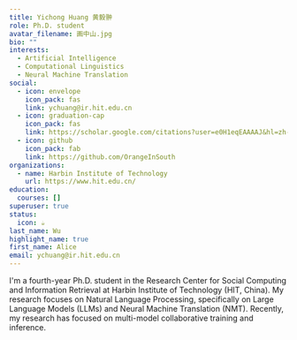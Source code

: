 ```yaml
---
title: Yichong Huang 黄毅翀
role: Ph.D. student
avatar_filename: 画中山.jpg
bio: ""
interests:
  - Artificial Intelligence
  - Computational Linguistics
  - Neural Machine Translation
social:
  - icon: envelope
    icon_pack: fas
    link: ychuang@ir.hit.edu.cn
  - icon: graduation-cap
    icon_pack: fas
    link: https://scholar.google.com/citations?user=e0H1eqEAAAAJ&hl=zh-CN
  - icon: github
    icon_pack: fab
    link: https://github.com/OrangeInSouth
organizations:
  - name: Harbin Institute of Technology
    url: https://www.hit.edu.cn/
education:
  courses: []
superuser: true
status:
  icon: ☕️
last_name: Wu
highlight_name: true
first_name: Alice
email: ychuang@ir.hit.edu.cn
---
```

<div style="text-align: ;">I'm a fourth-year Ph.D. student in the Research Center for Social Computing and Information Retrieval at Harbin Institute of Technology (HIT, China). My research focuses on Natural Language Processing, specifically on Large Language Models (LLMs) and Neural Machine Translation (NMT). Recently, my research has focused on multi-model collaborative training and inference.</div>